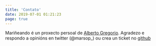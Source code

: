 ```yaml
---
title: 'Contato'
date: 2019-07-01 01:21:23
page: true
---
```


Mariñeando é un proxecto persoal de [Alberto Gregorio](https://albertogregorio.com). Agradezo e respondo a opinións en twitter (@marsop_) ou crea un ticket no [github](https://github.com/marsop)